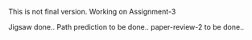 This is not final version.
Working on Assignment-3

Jigsaw done..
Path prediction to be done..
paper-review-2 to be done..
